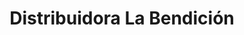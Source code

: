 ---
title: "Distribuidora La Bendición"
url: /san-lucas-toliman/distribuidora-la-bendicion/
shop: Baustoffe
---